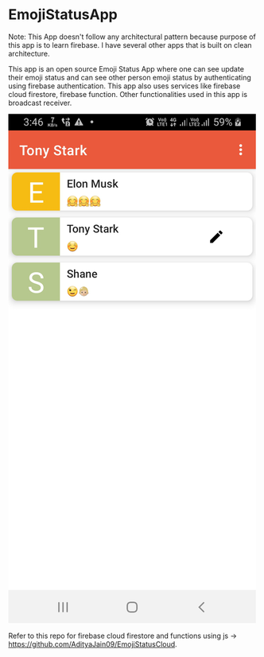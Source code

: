 # EmojiStatusApp
Note: This App doesn't follow any architectural pattern because purpose of this app
is to learn firebase. I have several other apps that is built on clean architecture.

This app is an open source Emoji Status App where one can see update their emoji status and can see other person
emoji status by authenticating using firebase authentication. This app also uses services like
firebase cloud firestore, firebase function. Other functionalities used in this app is
broadcast receiver.


![This is game screen image](https://github.com/AdityaJain09/EmojiStatusApp/blob/master/app/src/main/res/drawable/screenshot_emoji_status_app.png)


Refer to this repo for firebase cloud firestore and functions using js -> https://github.com/AdityaJain09/EmojiStatusCloud.

